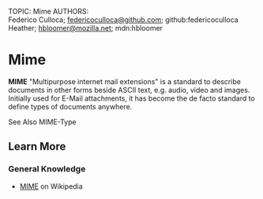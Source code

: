 TOPIC: Mime
AUTHORS: Federico Culloca; federicoculloca@github.com; github:federicoculloca
         Heather; hbloomer@mozilla.net; mdn:hbloomer

# Mime

**MIME** "Multipurpose internet mail extensions" is a standard to describe documents in other forms
beside ASCII text, e.g. audio, video and images. Initially used for E-Mail attachments, it has become
the de facto standard to define types of documents anywhere.

See Also MIME-Type

## Learn More

### General Knowledge

- [MIME](https://en.wikipedia.org/wiki/MIME) on Wikipedia
